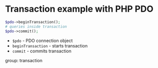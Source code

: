 # Transaction example with PHP PDO

```php
$pdo->beginTransaction();
# queries inside transaction
$pdo->commit();
```

- `$pdo` - PDO connection object
- `beginTransaction` - starts transaction
- `commit` - commits transaction

group: transaction


